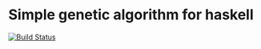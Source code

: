 # Simple genetic algorithm for haskell

[![Build Status](https://secure.travis-ci.org/dlgd/GA.svg)](http://travis-ci.org/dlgd/GA)
